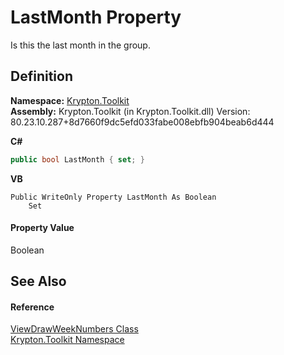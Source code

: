 # LastMonth Property


Is this the last month in the group.



## Definition
**Namespace:** <a href="79d2eac2-21f4-54ff-7552-b20c33c30600.md">Krypton.Toolkit</a>  
**Assembly:** Krypton.Toolkit (in Krypton.Toolkit.dll) Version: 80.23.10.287+8d7660f9dc5efd033fabe008ebfb904beab6d444

**C#**
``` C#
public bool LastMonth { set; }
```
**VB**
``` VB
Public WriteOnly Property LastMonth As Boolean
	Set
```



#### Property Value
Boolean

## See Also


#### Reference
<a href="c1e1f84a-d489-7d9c-1e03-2c3a3e64df88.md">ViewDrawWeekNumbers Class</a>  
<a href="79d2eac2-21f4-54ff-7552-b20c33c30600.md">Krypton.Toolkit Namespace</a>  
